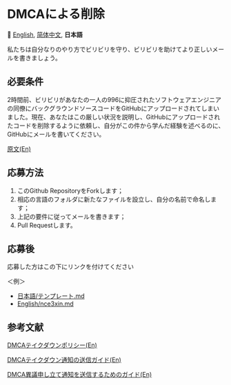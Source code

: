 # DMCAによる削除

🎌
[English][EN_US],
[简体中文][ZH_CN],
**日本語**


[EN_US]:/
[ZH_CN]:README.zh_cn
[JA_JP]:README.ja_jp

私たちは自分なりのやり方でビリビリを守り、ビリビリを助けてより正しいメールを書きましょう。

## 必要条件

2時間前、ビリビリがあなたの一人の996に抑圧されたソフトウェアエンジニアの同僚にバックグラウンドソースコードをGitHubにアップロードされてしまいました。現在、あなたはこの厳しい状況を説明し、GitHubにアップロードされたコードを削除するように依頼し、自分がこの件から学んだ経験を述べるのに、GitHubにメールを書いてください。

[原文(En)](Sample)

## 応募方法

1. このGithub RepositoryをForkします； 
2. 相応の言語のフォルダに新たなファイルを設立し、自分の名前で命名します；
3. 上記の要件に従ってメールを書きます；
4. Pull Requestします。

## 応募後
応募した方はこの下にリンクを付けてください

＜例＞
* [日本語/テンプレート.md](日本語/テンプレート)
* [English/nce3xin.md](English/nce3xin)

## 参考文献

[DMCAテイクダウンポリシー(En)](https://help.github.com/en/articles/dmca-takedown-policy)

[DMCAテイクダウン通知の送信ガイド(En)](https://help.github.com/en/articles/guide-to-submitting-a-dmca-takedown-notice)

[DMCA異議申し立て通知を送信するためのガイド(En)](https://help.github.com/en/articles/guide-to-submitting-a-dmca-counter-notice)
